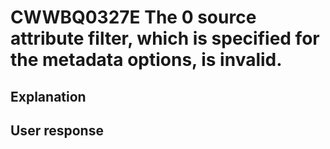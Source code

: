 # CWWBQ0327E The 0 source attribute filter, which is specified for the metadata options, is invalid.

## Explanation

## User response